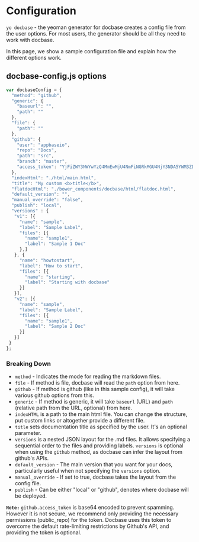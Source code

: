# Configuration

``yo docbase`` - the yeoman generator for docbase creates a config file from the user options. For most users, the generator should be all they need to work with docbase.

In this page, we show a sample configuration file and explain how the different options work.

## docbase-config.js options

```js
var docbaseConfig = {
  "method": "github",
  "generic": {
    "baseurl": "",
    "path": ""
  },
  "file": {
    "path": ""
  },
  "github": {
    "user": "appbaseio",
    "repo": "Docs",
    "path": "src",
    "branch": "master",
    "access_token": "YjFiZWY3NWYwYzQ4MmEwMjU4NmFiNGRkMGU4NjY3NDA5YWM3ZDdjZQ=="
  },
  "indexHtml": "./html/main.html",
  "title": "My custom <b>title</b>",
  "flatdocHtml": "./bower_components/docbase/html/flatdoc.html",
  "default_version": "",
  "manual_override": "false",
  "publish": "local",
  "versions" : {
   "v1": [{
     "name": "sample",
     "label": "Sample Label",
     "files": [{
       "name": "sample1",
       "label": "Sample 1 Doc"
     },]
   }, {
     "name": "howtostart",
     "label": "How to start",
     "files": [{
       "name": "starting",
       "label": "Starting with docbase"
     }]
   }],
   "v2": [{
     "name": "sample",
     "label": "Sample Label",
     "files": [{
       "name": "sample1",
       "label": "Sample 2 Doc"
     }]
   }]
 }
};
```

### Breaking Down

* ``method`` - Indicates the mode for reading the markdown files.
* ``file`` - If method is file, docbase will read the ``path`` option from here.
* ``github`` - If method is github (like in this sample config), it will take various github options from this.
* ``generic`` - If method is generic, it will take ``baseurl`` (URL) and ``path`` (relative path from the URL, optional) from here.
* ``indexHTML`` is a path to the main html file. You can change the structure, put custom links or altogether provide a different file.
* ``title`` sets documentation title as specified by the user. It's an optional parameter.
* ``versions`` is a nested JSON layout for the .md files. It allows specifying a sequential order to the files and providing labels. ``versions`` is optional when using the ``github`` method, as docbase can infer the layout from github's APIs.
* ``default_version`` - The main version that you want for your docs, particularly useful when not specifying the ``versions`` option.
* ``manual_override`` - If set to true, docbase takes the layout from the config file.
* ``publish`` - Can be either "local" or "github", denotes where docbase will be deployed.

**``Note:``** ``github.access_token`` is base64 encoded to prevent spamming. However it is not secure, we recommend only providing the necessary permissions (public_repo) for the token. Docbase uses this token to overcome the default rate-limiting restrictions by Github's API, and providing the token is optional.
